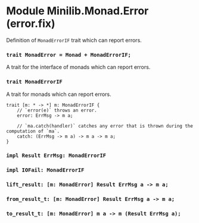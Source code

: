 # Module Minilib.Monad.Error (error.fix)

Definition of `MonadErrorIF` trait which can report errors.

### `trait MonadError = Monad + MonadErrorIF;`

A trait for the interface of monads which can report errors.

### `trait MonadErrorIF`

A trait for monads which can report errors.

```
trait [m: * -> *] m: MonadErrorIF {
    // `error(e)` throws an error.
    error: ErrMsg -> m a;

    // `ma.catch(handler)` catches any error that is thrown during the computation of `ma`.
    catch: (ErrMsg -> m a) -> m a -> m a;
}
```
### `impl Result ErrMsg: MonadErrorIF`

### `impl IOFail: MonadErrorIF`

### `lift_result: [m: MonadError] Result ErrMsg a -> m a;`

### `from_result_t: [m: MonadError] Result ErrMsg a -> m a;`

### `to_result_t: [m: MonadError] m a -> m (Result ErrMsg a);`

